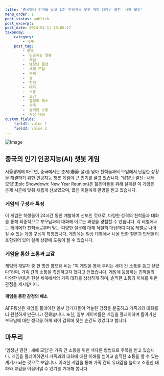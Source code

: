 ```yaml
---
title: '중국에서 인기를 끌고 있는 인공지능 챗봇 게임 엄청난 결전  새해 모임'
menu_order: 1
post_status: publish
post_excerpt: 
post_date: 2024-02-11 20:08:17
taxonomy:
    category:
        - 세계
    post_tag:
        - 중국
        -  인공지능 챗봇
        -  게임
        -  엄청난 결전
        -  새해 모임
        -  춘제
        -  설
        -  친척
        -  대화
        -  소통
        -  교감
        -  감정의 해소
        -  가족
        -  솔직한 소통
        -  가상 대화
custom_fields:
    field1: value 1
    field2: value 2
---
```


![Image](https://imgnews.pstatic.net/image/011/2024/02/10/0004298194_001_20240210132701030.png?type=w647)

## 중국의 인기 인공지능(AI) 챗봇 게임
서울경제에 따르면, 중국에서는 춘제(春節·설)를 맞아 친척들과의 모임에서 난감한 상황을 해결하기 위한 인공지능 챗봇 게임이 큰 인기를 끌고 있습니다. '엄청난 결전 : 새해 모임'(Epic Showdown: New Year Reunion)은 젊은이들을 위해 설계된 이 게임은 춘제 시즌에 맞춰 새롭게 선보였으며, 많은 이들에게 환영을 받고 있습니다.
### 게임의 구성과 특징
이 게임은 학생들이 24시간 동안 개발하여 선보인 것으로, 다양한 성격의 친척들과 대화를 통해 최종적으로 부모님과의 대화에 이르는 과정을 경험할 수 있습니다. 각 레벨에서는 게이머가 친척들로부터 받는 다양한 질문에 대해 적절히 대답하여 다음 레벨로 나아갈 수 있는 게임 구성이 특징입니다. 게임에는 일상 대화에서 나올 법한 질문과 답변들이 포함되어 있어 실제 상황에 도움이 될 수 있습니다.
### 게임을 통한 소통과 교감
게임의 개발자 중 한 명인 왕쯔웨 씨는 "이 게임을 통해 우리는 세대 간 소통을 돕고 싶었다"라며, 가족 간의 소통을 촉진하고자 했다고 전했습니다. 게임에 등장하는 친척들의 다양한 반응은 현실 세계에서의 가족 대화를 상상하게 하며, 솔직한 소통과 이해를 위한 관점을 제시합니다.
#### 게임을 통한 감정의 해소
AFP통신은 게임을 플레이한 일부 참가자들이 억눌린 감정을 분출하고 가족과의 대화를 더 원할하게 만든다고 전했습니다. 또한, 일부 게이머들은 게임을 플레이하며 돌아가신 부모님에 대한 생각을 하게 되어 감회에 젖는 순간도 있었다고 합니다.
## 마무리
'엄청난 결전 : 새해 모임'은 가족 간 소통을 위한 색다른 방법으로 주목을 받고 있습니다. 게임을 플레이하면서 가족과의 대화에 대한 이해를 높이고 솔직한 소통을 할 수 있는 계기가 되는 것으로 보입니다. 이러한 게임을 통해 가족 간의 유대감을 높이고 소중한 대화와 교감을 이끌어낼 수 있기를 기대해 봅니다.
